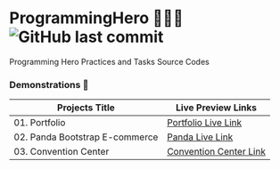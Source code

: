 # ProgrammingHero 🦸🏻‍♂️ ![GitHub last commit](https://img.shields.io/github/last-commit/ruhulaminparvez/programminghero?color=blue&label=Last%20Commit&logo=github&logoColor=white&style=plastic)
Programming Hero Practices and Tasks Source Codes 



### Demonstrations 🔗

| **Projects Title** | **Live Preview Links** |
| --------- | --------------------- |
| 01. Portfolio | [Portfolio Live Link](https://portfolio-module4.netlify.app/) |
| 02. Panda Bootstrap E-commerce | [Panda Live Link](https://panda-bootstrap-shop.netlify.app/) | 
| 03. Convention Center | [Convention Center Link]() |
